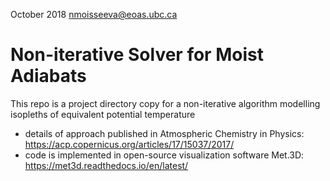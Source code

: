 October 2018
nmoisseeva@eoas.ubc.ca


Non-iterative Solver for Moist Adiabats
=======================================
This repo is a project directory copy for a non-iterative algorithm modelling isopleths of equivalent potential temperature 
- details of approach published in Atmospheric Chemistry in Physics:
https://acp.copernicus.org/articles/17/15037/2017/
- code is implemented in open-source visualization software Met.3D:
https://met3d.readthedocs.io/en/latest/



